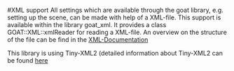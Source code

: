 #XML support
All settings which are available through the goat library, e.g. setting up the scene, can be made with help of a XML-file. This support is available within the library goat\_xml. It provides a class GOAT::XML::xmlReader for reading a XML-file. An overview on the structure of the file can be find in the [XML-Documentation](../../latex/xmldoc.pdf)  

This library is using Tiny-XML2 (detailed information about Tiny-XML2 can be found [here](https://github.com/leethomason/tinyxml2)




